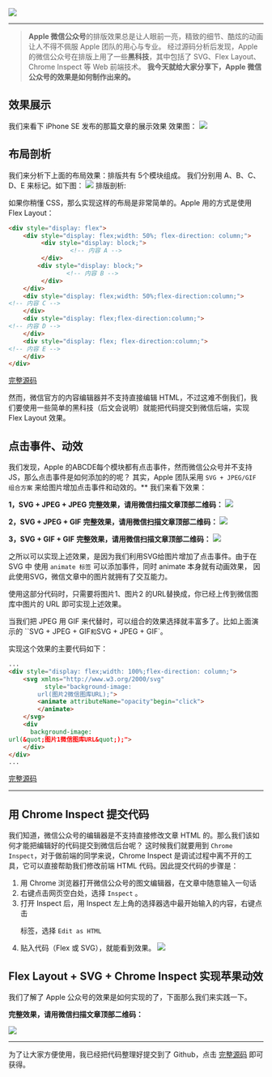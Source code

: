 ![](https://chendongze.oss-cn-shanghai.aliyuncs.com/ipic/9gjn3.png)

---

>  **Apple 微信公众号**的排版效果总是让人眼前一亮，精致的细节、酷炫的动画让人不得不佩服 Apple 团队的用心与专业。
> 经过源码分析后发现，Apple 的微信公众号在排版上用了一些**黑科技**，其中包括了 SVG、Flex Layout、Chrome Inspect 等 Web 前端技术。
> **我今天就给大家分享下，Apple 微信公众号的效果是如何制作出来的。**

## 效果展示
我们来看下 iPhone SE 发布的那篇文章的展示效果
效果图：
![](https://chendongze.oss-cn-shanghai.aliyuncs.com/ipic/9i5r1.gif)

## 布局剖析

我们来分析下上面的布局效果：排版共有 5个模块组成。
我们分别用 A、B、C、D、E 来标记。如下图：
![](https://chendongze.oss-cn-shanghai.aliyuncs.com/ipic/86q1k.png)
排版剖析:

如果你稍懂 CSS，那么实现这样的布局是非常简单的。Apple 用的方式是使用 Flex Layout：

```html
<div style="display: flex">
    <div style="display: flex;width: 50%; flex-direction: column;">
         <div style="display: block;">
                 <!-- 内容 A -->
         </div>
        <div style="display: block;">
                <!-- 内容 B -->
         </div>
    </div>
    <div style="display: flex;width: 50%;flex-direction:column;">
<!-- 内容 C -->
    </div>
    <div style="display: flex;flex-direction:column;">
<!-- 内容 D -->
    </div>
    <div style="display: flex; flex-direction:column;">
<!-- 内容 E -->
    </div>
</div>
```
[完整源码](https://github.com/netpi/wechat-layout)

然而，微信官方的内容编辑器并不支持直接编辑 HTML，不过这难不倒我们，我们要使用一些简单的黑科技（后文会说明）就能把代码提交到微信后端，实现 Flex Layout 效果。

## 点击事件、动效

我们发现，Apple 的ABCDE每个模块都有点击事件，然而微信公众号并不支持 JS，那么点击事件是如何添加的的呢？
其实，Apple 团队采用 `SVG + JPEG/GIF 组合方案` 来给图片增加点击事件和动效的。** 我们来看下效果：

**1，SVG + JPEG + JPEG**
**完整效果，请用微信扫描文章顶部二维码：**
![](https://chendongze.oss-cn-shanghai.aliyuncs.com/ipic/1w8n1.gif)

**2，SVG + JPEG + GIF**
**完整效果，请用微信扫描文章顶部二维码：**
![](https://chendongze.oss-cn-shanghai.aliyuncs.com/ipic/3mxkj.gif)

**3，SVG + GIF + GIF**
**完整效果，请用微信扫描文章顶部二维码：**
![](https://chendongze.oss-cn-shanghai.aliyuncs.com/ipic/hg30g.gif)

之所以可以实现上述效果，是因为我们利用SVG给图片增加了点击事件。由于在 SVG 中 使用  `animate 标签` 可以添加事件，同时 animate 本身就有动画效果， 因此使用SVG，微信文章中的图片就拥有了交互能力。

使用这部分代码时，只需要将图片1、图片2 的URL替换成，你已经上传到微信图库中图片的 URL 即可实现上述效果。

当我们把 JPEG 用 GIF 来代替时，可以组合的效果选择就丰富多了。比如上面演示的 ``SVG + JPEG + GIF` 和 `SVG + JPEG + GIF`。

实现这个效果的主要代码如下：
```html
...
<div style="display: flex;width: 100%;flex-direction: column;">
    <svg xmlns="http://www.w3.org/2000/svg" 
          style="background-image: 
        url(图片2微信图库URL);">
        <animate attributeName="opacity"begin="click">
        </animate>
    </svg>
    <div
      background-image: 
url(&quot;图片1微信图库URL&quot;);">
    </div>
</div>
...
```
[完整源码](https://github.com/netpi/wechat-layout)
- - - - - 

## 用 Chrome Inspect 提交代码

我们知道，微信公众号的编辑器是不支持直接修改文章 HTML 的。那么我们该如何才能把编辑好的代码提交到微信后台呢？
这时候我们就要用到 `Chrome Inspect`，对于做前端的同学来说，Chrome Inspect 是调试过程中离不开的工具，它可以直接帮助我们修改前端 HTML 代码。因此提交代码的步骤是：
1. 用 Chrome 浏览器打开微信公众号的图文编辑器，在文章中随意输入一句话
2. 右键点击网页空白处，选择 `Inspect` 。
3. 打开 Inspect 后，用 Inspect 左上角的选择器选中最开始输入的内容，右键点击 <p> 标签，选择 `Edit as HTML`
4. 贴入代码（Flex 或 SVG），就能看到效果。
![](https://chendongze.oss-cn-shanghai.aliyuncs.com/ipic/666cd.jpg)

## Flex Layout + SVG + Chrome Inspect 实现苹果动效

我们了解了 Apple  公众号的效果是如何实现的了，下面那么我们来实践一下。

**完整效果，请用微信扫描文章顶部二维码：**

![](https://chendongze.oss-cn-shanghai.aliyuncs.com/ipic/flm9g.gif)

- - - - - 
为了让大家方便使用，我已经把代码整理好提交到了 Github，点击 [完整源码](https://github.com/netpi/wechat-layout) 即可获得。
